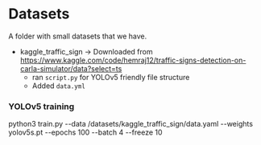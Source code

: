 # Datasets
A folder with small datasets that we have.
- kaggle_traffic_sign -> Downloaded from https://www.kaggle.com/code/hemraj12/traffic-signs-detection-on-carla-simulator/data?select=ts
	- ran `script.py` for YOLOv5 friendly file structure
	- Added `data.yml`
	
	
### YOLOv5 training
python3 train.py --data /datasets/kaggle_traffic_sign/data.yaml --weights yolov5s.pt --epochs 100 --batch 4 --freeze 10